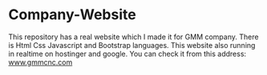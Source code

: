 # Company-Website

This repository has a real website which I made it for GMM company. There is Html Css Javascript and Bootstrap languages. 
This website also running in realtime on hostinger and google.
You can check it from this address: www.gmmcnc.com

